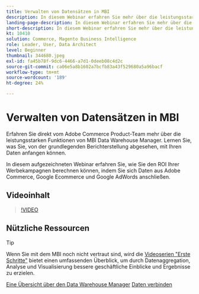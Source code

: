 ```yaml
---
title: Verwalten von Datensätzen in MBI
description: In diesem Webinar erfahren Sie mehr über die leistungsstarken Funktionen des MBI-Data Warehouse-Managers.
landing-page-description: In diesem Webinar erfahren Sie mehr über die leistungsstarken Funktionen des MBI-Data Warehouse-Managers.
short-description: In diesem Webinar erfahren Sie mehr über die leistungsstarken Funktionen des MBI-Data Warehouse-Managers.
kt: 10410
solution: Commerce, Magento Business Intelligence
role: Leader, User, Data Architect
level: Beginner
thumbnail: 344680.jpeg
exl-id: fa45b78f-9dc6-4466-a7d1-0deeb08c4d2c
source-git-commit: ca06e5a8b1602a7bcfb83a43f529680a5a96bacf
workflow-type: tm+mt
source-wordcount: '189'
ht-degree: 24%

---
```


# Verwalten von Datensätzen in MBI

Erfahren Sie direkt vom Adobe Commerce Product-Team mehr über die leistungsstarken Funktionen von MBI Data Warehouse Manager. Lernen Sie, was Sie, von der grundlegenden Berichterstellung abgesehen, mit Ihren Daten anfangen können.

In diesem aufgezeichneten Webinar erfahren Sie, wie Sie den ROI Ihrer Werbekampagnen berechnen können, indem Sie sich Daten aus Adobe Commerce, Google Ecommerce und Google AdWords anschließen.

## Videoinhalt

>[!VIDEO](https://video.tv.adobe.com/v/344680?quality=12&learn=on)

## Nützliche Ressourcen

>[!TIP]
>
>Wenn Sie mit dem MBI noch nicht vertraut sind, wird die [Videoserien &quot;Erste Schritte&quot;](https://experienceleague.adobe.com/docs/commerce-learn/tutorials/mbi/introduction/1-overview.html) bietet einen umfassenden Überblick, um durch Datenaggregation, Analyse und Visualisierung bessere geschäftliche Einblicke und Ergebnisse zu erzielen.

[Eine Übersicht über den Data Warehouse Manager](https://experienceleague.adobe.com/docs/commerce-business-intelligence/mbi/analyze/warehouse-manager/tour-dwm.html)
[Daten verbinden](https://experienceleague.adobe.com/docs/commerce-business-intelligence/mbi/analyze/connecting/connecting-data.html)
